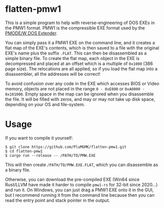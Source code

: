 flatten-pmw1
============

This is a simple program to help with reverse-engineering of DOS EXEs in the PMW1 format. PMW1 is the compressible EXE format used by the [PMODE/W DOS Extender](http://www.sid6581.net/pmodew/).

You can simply pass it a PMW1 EXE on the command line, and it creates a flat map of the EXE's contents, which is then saved to a file with the original EXE's name plus the suffix `.FLAT`. This can then be disassembled as a simple binary file. To create the flat map, each object in the EXE is decompressed and placed at an offset which is a multiple of `0x1000` (386 page size). The relocations are all applied, so if you load the flat map into a disassembler, all the addresses will be correct!

To avoid confusion over any code in the EXE which accesses BIOS or Video memory, objects are not placed in the range `0 - 0xE000` or `0xA0000 - 0x101000`. Empty space in the map can be ignored when you disassemble the file. It will be filled with zeros, and may or may not take up disk space, depending on your OS and file-system.

# Usage

If you want to compile it yourself:
```
$ git clone https://github.com/PluMGMK/flatten-pmw1.git
$ cd flatten-pmw1
$ cargo run --release -- /PATH/TO/PMW.EXE
```
This will then create `/PATH/TO/PMW.EXE.FLAT`, which you can disassemble as a binary file.

Otherwise, you can download the pre-compiled EXE (Win64 since Rust/LLVM have made it harder to compile `pmw1-rs` for 32-bit since 2020…) and run it. On Windows, you can just drag a PMW1 EXE onto it in the GUI, but I recommend running it from the command line because then you can read the entry point and stack pointer in the output.
